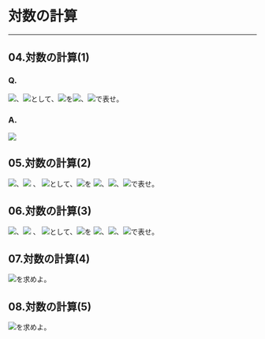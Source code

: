 # 対数の計算

---

## 04.対数の計算(1)

### Q.

<img src="https://latex.codecogs.com/gif.latex?\log_{10}2=a"/>、<img src="https://latex.codecogs.com/gif.latex?\log_{10}3=b"/>として、<img src="https://latex.codecogs.com/gif.latex?\log_{10}6"/>を<img src="https://latex.codecogs.com/gif.latex?a"/>、<img src="https://latex.codecogs.com/gif.latex?b"/>で表せ。

### A.
<img src="https://latex.codecogs.com/gif.latex?\log_{10}6+\log_{10}2\times3\\=\log_{10}2+\log_{10}3\\=a+b"/>

## 05.対数の計算(2)
<img src="https://latex.codecogs.com/gif.latex?\log_{10}2=a"/>、<img src="https://latex.codecogs.com/gif.latex?\log_{10}3=b"/>
、
<img src="https://latex.codecogs.com/gif.latex?\log_{10}7=c"/>として、<img src="https://latex.codecogs.com/gif.latex?\log_{10}\frac{12}{49}"/>を
<img src="https://latex.codecogs.com/gif.latex?a"/>、<img src="https://latex.codecogs.com/gif.latex?b"/>、<img src="https://latex.codecogs.com/gif.latex?c"/>で表せ。

## 06.対数の計算(3)
<img src="https://latex.codecogs.com/gif.latex?\log_{10}2=a"/>、<img src="https://latex.codecogs.com/gif.latex?\log_{10}3=b"/>
、
<img src="https://latex.codecogs.com/gif.latex?\log_{10}7=c"/>として、<img src="https://latex.codecogs.com/gif.latex?\log_{10}5"/>を
<img src="https://latex.codecogs.com/gif.latex?a"/>、<img src="https://latex.codecogs.com/gif.latex?b"/>、<img src="https://latex.codecogs.com/gif.latex?c"/>で表せ。


## 07.対数の計算(4)
<img src="https://latex.codecogs.com/gif.latex?\log_{2}30+2log_2{3}-log_2{135}"/>を求めよ。

## 08.対数の計算(5)
<img src="https://latex.codecogs.com/gif.latex?\log_{5}75+log_5{15}-\frac{1}{2}log_5{81}"/>を求めよ。
